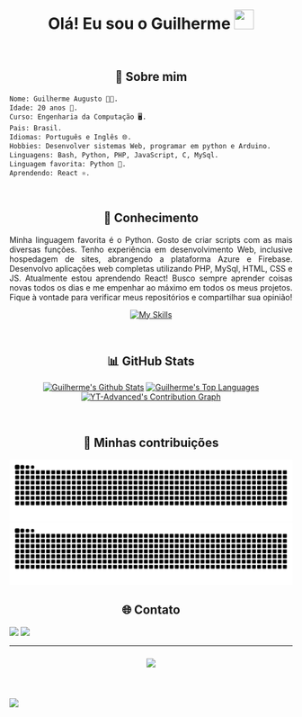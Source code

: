 <h1 align="center">Olá! Eu sou o Guilherme <img src="https://media.giphy.com/media/hvRJCLFzcasrR4ia7z/giphy.gif" width="35px" height="35px"></h1>
<br>

<h2 align="center"> 💬 Sobre mim</h2>



```
Nome: Guilherme Augusto 👨‍💻.
Idade: 20 anos 🎂.
Curso: Engenharia da Computação 🖥️.
Pais: Brasil.
Idiomas: Português e Inglês 🌐.
Hobbies: Desenvolver sistemas Web, programar em python e Arduino.
Linguagens: Bash, Python, PHP, JavaScript, C, MySql.
Linguagem favorita: Python 🐍.
Aprendendo: React ⚛️.

```

<br>
     
<div>
<h2 align="center">📖 Conhecimento</h2>
</div>
<div align = "center">
<p align = "justify">Minha linguagem favorita é o Python. Gosto de criar scripts com as mais diversas funções. Tenho experiência em desenvolvimento Web, inclusive hospedagem de sites, abrangendo a plataforma Azure e Firebase. Desenvolvo aplicações web completas utilizando PHP, MySql, HTML, CSS e JS. Atualmente estou aprendendo React! Busco sempre aprender coisas novas todos os dias e me empenhar ao máximo em todos os meus projetos. Fique à vontade para verificar meus repositórios e compartilhar sua opinião!<br></p>

<p align = "center">
     <a href="https://skillicons.dev">
        <img src="https://skillicons.dev/icons?i=bash,linux,git,github,azure,mysql,firebase,nodejs,py,c,php,html,css,js,bootstrap,tailwind,figma,arduino,&perline=9"alt="My Skills"/> 
    </a>
</p>
</div>
<br>

<h2 align = "center">📊 GitHub Stats</h2>
<div> 
<p align = "center">
  <a href="https://github.com/gui200428"><img alt="Guilherme's Github Stats" src="https://github-readme-stats.vercel.app/api?username=gui200428&theme=tokyonight&hide_border=false&include_all_commits=true&count_private=true" height="192px"/></a>
  <a href="https://github.com/gui200428"><img alt="Guilherme's Top Languages" src="https://github-readme-streak-stats.herokuapp.com/?user=gui200428&theme=tokyonight&hide_border=false" height="192px"/></a>
  <a href="https://github.com/gui200428"><img alt="YT-Advanced's Contribution Graph" src="https://github-readme-stats.vercel.app/api/top-langs/?username=gui200428&theme=tokyonight&hide_border=false&include_all_commits=true&count_private=true&layout=compact"  height="192px" /></a>
</p>
</div>
<br>
<h2 align="center">🐍 Minhas contribuições</h2>

![](https://raw.githubusercontent.com/gui200428/gui200428/output/github-contribution-grid-snake-dark.svg#gh-dark-mode-only)
![](https://raw.githubusercontent.com/gui200428/gui200428/output/github-contribution-grid-snake.svg#gh-light-mode-only)
<br>

<h2 align="center"> 🌐 Contato</h2>
<a href="https://discord.gg/gui200428"><img src="https://img.shields.io/badge/Discord-%237289DA.svg?logo=discord&logoColor=white"/></a>
<a href="https://instagram.com/gui200428"><img src="https://img.shields.io/badge/Instagram-%23E4405F.svg?logo=Instagram&logoColor=white"/></a>

<br/>
<hr/>

<h3 align="center">
    <img src="https://readme-typing-svg.herokuapp.com?font=REM&size=25&pause=1000&color=38bcad&center=true&vCenter=true&width=500&height=70&lines=Obrigado+por+ler!+%E2%9C%8C%EF%B8%8F;Entre+em+contato!+%F0%9F%98%81;Estou+sempre+dispon%C3%ADvel!;Bora+fazer+uma+parceria%3F+%F0%9F%A4%9D">
</h3>
<br><br>
<div>
  <img src="https://visitcount.itsvg.in/api?id=gui200428&label=Profile%20Views&color=3&pretty=true" />
</div>
<br>
